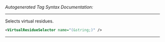 <!-- THIS IS AN AUTOGENERATED FILE: Don't edit it directly, instead change the schema definition in the code itself. -->

_Autogenerated Tag Syntax Documentation:_

---
Selects virtual residues.

```xml
<VirtualResidueSelector name="(&string;)" />
```



---

